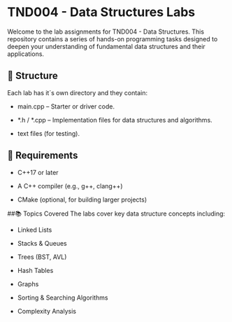 # TND004 - Data Structures Labs
Welcome to the lab assignments for TND004 - Data Structures. This repository contains a series of hands-on
programming tasks designed to deepen your understanding of fundamental data structures and their applications.

## 📁 Structure
Each lab has it´s own directory and they contain:

- main.cpp – Starter or driver code.

- *.h / *.cpp – Implementation files for data structures and algorithms.

- text files (for testing).

## 🔧 Requirements
- C++17 or later

- A C++ compiler (e.g., g++, clang++)

- CMake (optional, for building larger projects)

##📚 Topics Covered
The labs cover key data structure concepts including:

- Linked Lists

- Stacks & Queues

- Trees (BST, AVL)

- Hash Tables

- Graphs

- Sorting & Searching Algorithms

- Complexity Analysis
